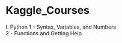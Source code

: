 # Kaggle_Courses

I. Python
  1 - Syntax, Variables, and Numbers  
  2 - Functions and Getting Help
